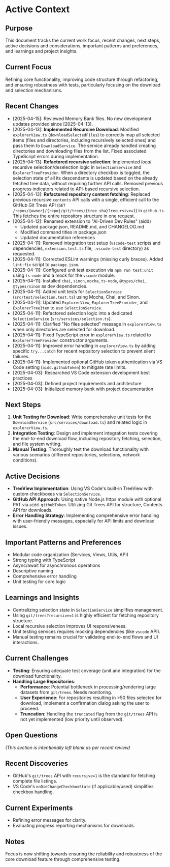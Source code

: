 # Active Context

## Purpose

This document tracks the current work focus, recent changes, next steps, active decisions and considerations, important patterns and preferences, and learnings and project insights.

## Current Focus

Refining core functionality, improving code structure through refactoring, and ensuring robustness with tests, particularly focusing on the download and selection mechanisms.

## Recent Changes

- [2025-04-15]: Reviewed Memory Bank files. No new development updates provided since [2025-04-13].
- [2025-04-13]: **Implemented Recursive Download**: Modified `explorerView.ts` (`downloadSelectedFiles`) to correctly map all selected items (files and directories, including recursively selected ones) and pass them to `DownloadService`. The service already handled creating directories and downloading files from the list. Fixed associated TypeScript errors during implementation.
- [2025-04-13]: **Refactored recursive selection**: Implemented *local* recursive selection/deselection logic in `SelectionService` and `ExplorerTreeProvider`. When a directory checkbox is toggled, the selection state of all its descendants is updated based on the already fetched tree data, without requiring further API calls. Removed previous progress indicators related to API-based recursive selection.
- [2025-04-13]: **Refactored repository content fetching**: Replaced previous recursive `contents` API calls with a single, efficient call to the GitHub Git Trees API (`GET /repos/{owner}/{repo}/git/trees/{tree_sha}?recursive=1`) in `github.ts`. This fetches the entire repository structure in one request.
- [2025-04-12]: Renamed extension to "AI-Driven Dev Rules" (aidd)
  - Updated package.json, README.md, and CHANGELOG.md
  - Modified command titles in package.json
  - Updated documentation references
- [2025-04-11]: Removed integration test setup (`vscode-test` scripts and dependencies, `extension.test.ts` file, `.vscode-test` directory) as requested.
- [2025-04-11]: Corrected ESLint warnings (missing curly braces). Added `lint:fix` script to `package.json`.
- [2025-04-11]: Configured unit test execution via `npm run test:unit` using `ts-node` and a mock for the `vscode` module.
- [2025-04-11]: Installed `chai`, `sinon`, `mocha`, `ts-node`, `@types/chai`, `@types/sinon` as dev dependencies.
- [2025-04-11]: Added unit tests for `SelectionService` (`src/test/selection.test.ts`) using Mocha, Chai, and Sinon.
- [2025-04-11]: Updated `ExplorerView`, `ExplorerTreeProvider`, and `ExplorerTreeItem` to use `SelectionService`.
- [2025-04-11]: Refactored selection logic into a dedicated `SelectionService` (`src/services/selection.ts`).
- [2025-04-11]: Clarified "No files selected" message in `explorerView.ts` when only directories are selected for download.
- [2025-04-11]: Fixed TypeScript error in `explorerView.ts` related to `ExplorerTreeProvider` constructor arguments.
- [2025-04-11]: Improved error handling in `explorerView.ts` by adding specific `try...catch` for recent repository selection to prevent silent failures.
- [2025-04-11]: Implemented optional GitHub token authentication via VS Code setting (`aidd.githubToken`) to mitigate rate limits.
- [2025-04-03]: Researched VS Code extension development best practices
- [2025-04-03]: Defined project requirements and architecture
- [2025-04-03]: Initialized memory bank with project documentation

## Next Steps

1. **Unit Testing for Download**: Write comprehensive unit tests for the `DownloadService` (`src/services/download.ts`) and related logic in `explorerView.ts`.
2. **Integration Testing**: Design and implement integration tests covering the end-to-end download flow, including repository fetching, selection, and file system writing.
3. **Manual Testing**: Thoroughly test the download functionality with various scenarios (different repositories, selections, network conditions).

## Active Decisions

- **TreeView Implementation**: Using VS Code's built-in TreeView with custom checkboxes via `SelectionService`.
- **GitHub API Approach**: Using native Node.js https module with optional PAT via `aidd.githubToken`. Utilizing Git Trees API for structure, Contents API for downloads.
- **Error Handling Strategy**: Implementing comprehensive error handling with user-friendly messages, especially for API limits and download issues.

## Important Patterns and Preferences

- Modular code organization (Services, Views, Utils, API)
- Strong typing with TypeScript
- Async/await for asynchronous operations
- Descriptive naming
- Comprehensive error handling
- Unit testing for core logic

## Learnings and Insights

- Centralizing selection state in `SelectionService` simplifies management.
- Using `git/trees?recursive=1` is highly efficient for fetching repository structure.
- Local recursive selection improves UI responsiveness.
- Unit testing services requires mocking dependencies (like `vscode` API).
- Manual testing remains crucial for validating end-to-end flows and UI interactions.

## Current Challenges

- **Testing**: Ensuring adequate test coverage (unit and integration) for the download functionality.
- **Handling Large Repositories**:
  - **Performance**: Potential bottleneck in processing/rendering large datasets from `git/trees`. Needs monitoring.
  - **User Experience**: For repositories resulting in >50 files selected for download, implement a confirmation dialog asking the user to proceed.
  - **Truncation**: Handling the `truncated` flag from the `git/trees` API is not yet implemented (low priority until observed).

## Open Questions

*(This section is intentionally left blank as per recent review)*

## Recent Discoveries

- GitHub's `git/trees` API with `recursive=1` is the standard for fetching complete file listings.
- VS Code's `onDidChangeCheckboxState` (if applicable/used) simplifies checkbox handling.

## Current Experiments

- Refining error messages for clarity.
- Evaluating progress reporting mechanisms for downloads.

## Notes

Focus is now shifting towards ensuring the reliability and robustness of the core download feature through comprehensive testing.
